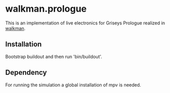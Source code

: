 # walkman.prologue

This is an implementation of live electronics for Griseys Prologue realized in [walkman](https://github.com/audiowalkman/walkman).

## Installation

Bootstrap buildout and then run 'bin/buildout'.

## Dependency

For running the simulation a global installation of mpv is needed.
